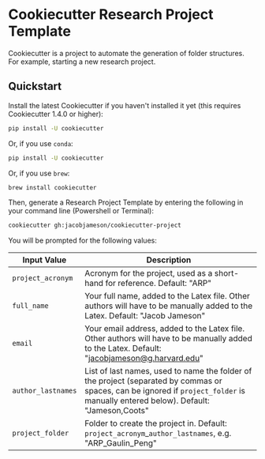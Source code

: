 # Cookiecutter Research Project Template


Cookiecutter is a project to automate the generation of folder structures.
For example, starting a new research project.

## Quickstart

Install the latest Cookiecutter if you haven't installed it yet (this requires
Cookiecutter 1.4.0 or higher):

```bash
pip install -U cookiecutter
```

Or, if you use `conda`:

```bash
pip install -U cookiecutter
```

Or, if you use `brew`:

```bash
brew install cookiecutter
```

Then, generate a Research Project Template by entering the following in your command line (Powershell or Terminal):

```bash
cookiecutter gh:jacobjameson/cookiecutter-project
```

You will be prompted for the following values:


Input Value        | Description
-------------------|----------------------------------------------------------------------------------------------------------------------------------------
`project_acronym`  | Acronym for the project, used as a short-hand for reference. Default: "ARP"
`full_name`        | Your full name, added to the Latex file. Other authors will have to be manually added to the Latex. Default: "Jacob Jameson"
`email`            | Your email address, added to the Latex file. Other authors will have to be manually added to the Latex. Default: "jacobjameson@g.harvard.edu"
`author_lastnames` | List of last names, used to name the folder of the project (separated by commas or spaces, can be ignored if `project_folder` is manually entered below). Default: "Jameson,Coots"
`project_folder`   | Folder to create the project in. Default: `project_acronym`_`author_lastnames`, e.g. "ARP_Gaulin_Peng"
